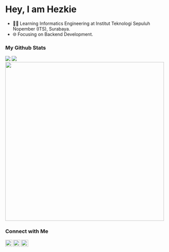 # Hey, I am Hezkie

- 👨‍🎓 Learning Informatics Engineering at Institut Teknologi Sepuluh Nopember (ITS), Surabaya.
- 🌐 Focusing on Backend Development.

### My Github Stats

<img src='https://github-readme-stats.vercel.app/api?username=bazoka-kaka&show_icons=true&count_private=true&theme=dracula' />
<img src='https://github-readme-stats.vercel.app/api/top-langs/?username=bazoka-kaka&layout=compact&theme=dracula&langs_count=15' />
<img src='https://wakatime.com/share/@e08f8b14-02a9-4fc3-a997-6be14dbaff15/901d8d76-e039-41e7-96f8-f48de02c6e18.svg' width='500' />

### Connect with Me

[<img align='left' src='https://upload.wikimedia.org/wikipedia/commons/thumb/c/ca/LinkedIn_logo_initials.png/640px-LinkedIn_logo_initials.png' alt='linkedin' width='22px' />][linkedin]
[<img align='left' src='https://cdn-icons-png.flaticon.com/512/1006/1006669.png' alt='portofolio' width='22px' />][portofolio]
[<img align='left' src='https://cdn-icons-png.flaticon.com/512/2991/2991108.png' alt='Curiculum Vitae' width='22px' />][cv]

[linkedin]: https://www.linkedin.com/in/yehezkiel-wiradhika/
[portofolio]: https://portofolio-yehezkiel-wiradhika.herokuapp.com/
[cv]: https://yehezkiel-wiradhika-cv.netlify.app/
